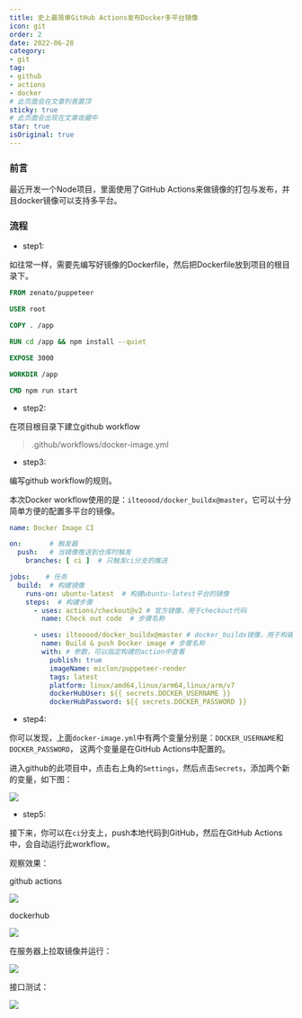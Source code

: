 ```yaml
---
title: 史上最简单GitHub Actions发布Docker多平台镜像
icon: git
order: 2
date: 2022-06-28
category:
- git
tag:
- github
- actions
- docker
# 此页面会在文章列表置顶
sticky: true
# 此页面会出现在文章收藏中
star: true
isOriginal: true
---
```


### 前言

最近开发一个Node项目，里面使用了GitHub Actions来做镜像的打包与发布，并且docker镜像可以支持多平台。

### 流程

- step1: 

如往常一样，需要先编写好镜像的Dockerfile，然后把Dockerfile放到项目的根目录下。

```dockerfile
FROM zenato/puppeteer

USER root

COPY . /app

RUN cd /app && npm install --quiet

EXPOSE 3000

WORKDIR /app

CMD npm run start
```

- step2:

在项目根目录下建立github workflow

> .github/workflows/docker-image.yml

- step3:

编写github workflow的规则。

本次Docker workflow使用的是：`ilteoood/docker_buildx@master`，它可以十分简单方便的配置多平台的镜像。
```yaml
name: Docker Image CI

on:       # 触发器
  push:   # 当镜像推送到仓库时触发
    branches: [ ci ]  # 只触发ci分支的推送

jobs:    # 任务
  build:  # 构建镜像
    runs-on: ubuntu-latest  # 构建ubuntu-latest平台的镜像
    steps:  # 构建步骤
      - uses: actions/checkout@v2 # 官方镜像，用于checkout代码
        name: Check out code  # 步骤名称

      - uses: ilteoood/docker_buildx@master # docker_buildx镜像，用于构建镜像
        name: Build & push Docker image # 步骤名称
        with: # 参数，可以指定构建的action中查看
          publish: true
          imageName: miclon/puppeteer-render
          tags: latest
          platform: linux/amd64,linux/arm64,linux/arm/v7
          dockerHubUser: ${{ secrets.DOCKER_USERNAME }}
          dockerHubPassword: ${{ secrets.DOCKER_PASSWORD }}
```

- step4:

你可以发现，上面`docker-image.yml`中有两个变量分别是：`DOCKER_USERNAME`和`DOCKER_PASSWORD`，
这两个变量是在GitHub Actions中配置的。

进入github的此项目中，点击右上角的`Settings`，然后点击`Secrets`，添加两个新的变量，如下图：

![](https://miclon-job.oss-cn-hangzhou.aliyuncs.com/img/20220628141924.png)


- step5:

接下来，你可以在`ci`分支上，push本地代码到GitHub，然后在GitHub Actions中，会自动运行此workflow。

观察效果：

github actions

![](https://miclon-job.oss-cn-hangzhou.aliyuncs.com/img/20220628143737.png)

dockerhub

![](https://miclon-job.oss-cn-hangzhou.aliyuncs.com/img/20220628143907.png)

在服务器上拉取镜像并运行：

![](https://miclon-job.oss-cn-hangzhou.aliyuncs.com/img/20220628144027.png)

接口测试：

![](https://miclon-job.oss-cn-hangzhou.aliyuncs.com/img/20220628144133.png)
